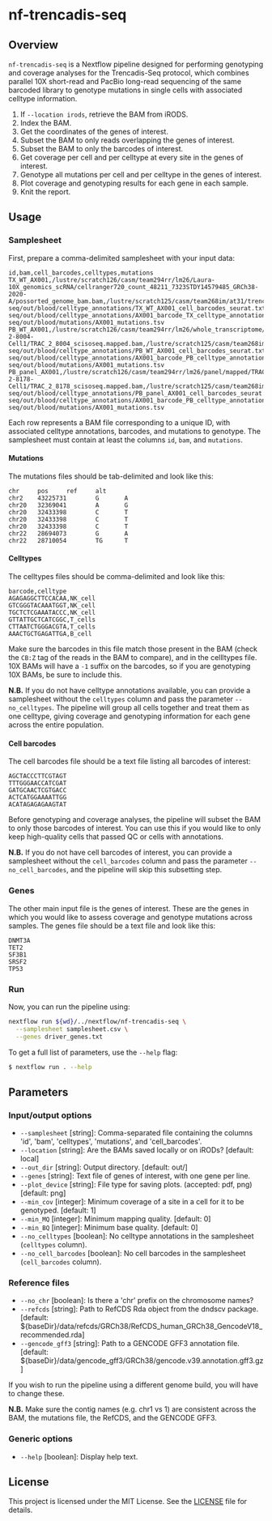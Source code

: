 # nf-trencadis-seq

## Overview

`nf-trencadis-seq` is a Nextflow pipeline designed for performing genotyping and 
coverage analyses for the Trencadis-Seq protocol, which combines parallel 10X
short-read and PacBio long-read sequencing of the same barcoded library to 
genotype mutations in single cells with associated celltype information.

1. If `--location irods`, retrieve the BAM from iRODS.
2. Index the BAM.
3. Get the coordinates of the genes of interest.
4. Subset the BAM to only reads overlapping the genes of interest.
5. Subset the BAM to only the barcodes of interest.
6. Get coverage per cell and per celltype at every site in the genes of interest.
7. Genotype all mutations per cell and per celltype in the genes of interest.
8. Plot coverage and genotyping results for each gene in each sample.
9. Knit the report.

## Usage

### Samplesheet

First, prepare a comma-delimited samplesheet with your input data:

```
id,bam,cell_barcodes,celltypes,mutations
TX_WT_AX001,/lustre/scratch126/casm/team294rr/lm26/Laura-10X_genomics_scRNA/cellranger720_count_48211_7323STDY14579485_GRCh38-2020-A/possorted_genome_bam.bam,/lustre/scratch125/casm/team268im/at31/trencadis-seq/out/blood/celltype_annotations/TX_WT_AX001_cell_barcodes_seurat.txt,/lustre/scratch125/casm/team268im/at31/trencadis-seq/out/blood/celltype_annotations/AX001_barcode_TX_celltype_annotations.csv,/lustre/scratch125/casm/team268im/at31/trencadis-seq/out/blood/mutations/AX001_mutations.tsv
PB_WT_AX001,/lustre/scratch126/casm/team294rr/lm26/whole_transcriptome/mapped/TRAC-2-8004-Cell1/TRAC_2_8004_scisoseq.mapped.bam,/lustre/scratch125/casm/team268im/at31/trencadis-seq/out/blood/celltype_annotations/PB_WT_AX001_cell_barcodes_seurat.txt,/lustre/scratch125/casm/team268im/at31/trencadis-seq/out/blood/celltype_annotations/AX001_barcode_PB_celltype_annotations.csv,/lustre/scratch125/casm/team268im/at31/trencadis-seq/out/blood/mutations/AX001_mutations.tsv
PB_panel_AX001,/lustre/scratch126/casm/team294rr/lm26/panel/mapped/TRAC-2-8178-Cell1/TRAC_2_8178_scisoseq.mapped.bam,/lustre/scratch125/casm/team268im/at31/trencadis-seq/out/blood/celltype_annotations/PB_panel_AX001_cell_barcodes_seurat.txt,/lustre/scratch125/casm/team268im/at31/trencadis-seq/out/blood/celltype_annotations/AX001_barcode_PB_celltype_annotations.csv,/lustre/scratch125/casm/team268im/at31/trencadis-seq/out/blood/mutations/AX001_mutations.tsv
```

Each row represents a BAM file corresponding to a unique ID, with associated 
celltype annotations, barcodes, and mutations to genotype. The samplesheet must
contain at least the columns `id`, `bam`, and `mutations`.

#### Mutations

The mutations files should be tab-delimited and look like this:

```
chr     pos     ref     alt
chr2    43225731        G       A
chr20   32369041        A       G
chr20   32433398        C       T
chr20   32433398        C       T
chr20   32433398        C       T
chr22   28694073        G       A
chr22   28710054        TG      T
```

#### Celltypes

The celltypes files should be comma-delimited and look like this:

```
barcode,celltype
AGAGAGGCTTCCACAA,NK_cell
GTCGGGTACAAATGGT,NK_cell
TGCTCTCGAAATACCC,NK_cell
GTTATTGCTCATCGGC,T_cells
CTTAATCTGGGACGTA,T_cells
AAACTGCTGAGATTGA,B_cell
```

Make sure the barcodes in this file match those present in the BAM (check the
`CB:Z` tag of the reads in the BAM to compare), and in the cellltypes file.
10X BAMs will have a `-1` suffix on the barcodes, so if you are genotyping 10X
BAMs, be sure to include this.

**N.B.** If you do not have celltype annotations available, you can provide a
samplesheet without the `celltypes` column and pass the parameter
`--no_celltypes`. The pipeline will group all cells together and treat them as
one celltype, giving coverage and genotyping information for each gene across
the entire population.

#### Cell barcodes

The cell barcodes file should be a text file listing all barcodes of interest:

```
AGCTACCCTTCGTAGT
TTTGGGAACCATCGAT
GATGCAACTCGTGACC
ACTCATGGAAAATTGG
ACATAGAGAGAAGTAT
```

Before genotyping and coverage analyses, the pipeline will subset the BAM to 
only those barcodes of interest. You can use this if you would like to only keep
high-quality cells that passed QC or cells with annotations.

**N.B.** If you do not have cell barcodes of interest, you can provide a 
samplesheet without the `cell_barcodes` column and pass the parameter
`--no_cell_barcodes`, and the pipeline will skip this subsetting step.

### Genes

The other main input file is the genes of interest. These are the genes in which
you would like to assess coverage and genotype mutations across samples. The 
genes file should be a text file and look like this:

```
DNMT3A
TET2
SF3B1
SRSF2
TP53
```

### Run

Now, you can run the pipeline using:

```bash
nextflow run ${wd}/../nextflow/nf-trencadis-seq \
  --samplesheet samplesheet.csv \
  --genes driver_genes.txt
```

To get a full list of parameters, use the `--help` flag:

```bash
$ nextflow run . --help
```

## Parameters

### Input/output options

- `--samplesheet` [string]: Comma-separated file containing the columns 'id', 'bam', 'celltypes', 'mutations', and 'cell_barcodes'.
- `--location` [string]: Are the BAMs saved locally or on iRODs? [default: local]
- `--out_dir` [string]: Output directory. [default: out/]
- `--genes` [string]: Text file of genes of interest, with one gene per line.
- `--plot_device` [string]: File type for saving plots. (accepted: pdf, png) [default: png]
- `--min_cov` [integer]: Minimum coverage of a site in a cell for it to be genotyped. [default: 1]
- `--min_MQ` [integer]: Minimum mapping quality. [default: 0]
- `--min_BQ` [integer]: Minimum base quality. [default: 0]
- `--no_celltypes` [boolean]: No celltype annotations in the samplesheet (`celltypes` column).
- `--no_cell_barcodes` [boolean]: No cell barcodes in the samplesheet (`cell_barcodes` column).

### Reference files

- `--no_chr` [boolean]: Is there a 'chr' prefix on the chromosome names?
- `--refcds` [string]: Path to RefCDS Rda object from the dndscv package. [default: ${baseDir}/data/refcds/GRCh38/RefCDS_human_GRCh38_GencodeV18_recommended.rda] 
- `--gencode_gff3` [string]: Path to a GENCODE GFF3 annotation file. [default: ${baseDir}/data/gencode_gff3/GRCh38/gencode.v39.annotation.gff3.gz] 

If you wish to run the pipeline using a different genome build, you will have 
to change these. 

**N.B.** Make sure the contig names (e.g. chr1 vs 1) are consistent across the
BAM, the mutations file, the RefCDS, and the GENCODE GFF3.

### Generic options

- `--help` [boolean]: Display help text.

## License

This project is licensed under the MIT License. See the [LICENSE](LICENSE) file for details.